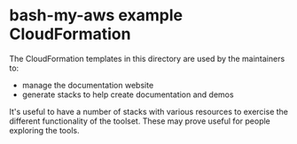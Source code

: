 bash-my-aws example CloudFormation
==================================

The CloudFormation templates in this directory are used by the maintainers to:

- manage the documentation website
- generate stacks to help create documentation and demos

It's useful to have a number of stacks with various resources to exercise
the different functionality of the toolset. These may prove useful for
people exploring the tools.
